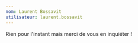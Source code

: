 ```yaml
---
nom: Laurent Bossavit
utilisateur: laurent.bossavit
---
```

<p>Rien pour l'instant mais merci de vous en inquiéter !
</p>
